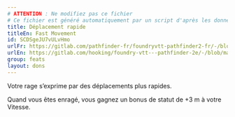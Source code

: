 ```yaml
---
# ATTENTION : Ne modifiez pas ce fichier
# Ce fichier est généré automatiquement par un script d'après les données du module Foundry VTT officiel et de sa traduction
title: Déplacement rapide
titleEn: Fast Movement
id: SCDSgeJU7vULvHmo
urlFr: https://gitlab.com/pathfinder-fr/foundryvtt-pathfinder2-fr/-/blob/master/data/feats/SCDSgeJU7vULvHmo.htm
urlEn: https://gitlab.com/hooking/foundry-vtt---pathfinder-2e/-/blob/master/packs/data/feats.db/fast-movement.json
group: feats
layout: dons
---
```

Votre rage s’exprime par des déplacements plus rapides.

Quand vous êtes enragé, vous gagnez un bonus de statut de +3 m à votre Vitesse.


